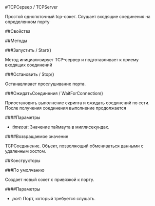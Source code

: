 
#TCPСервер / TCPServer

    
    
Простой однопоточный tcp-сокет. Слушает входящие соединения на определенном порту


  
  
##Свойства
    
##Методы
    
###Запустить / Start()
    
    
    
Метод инициализирует TCP-сервер и подготавливает к приему входящих соединений


  
  
###Остановить / Stop()
    
    
    
Останавливает прослушивание порта.


  
  
###ОжидатьСоединения / WaitForConnection()
    
    
    
Приостановить выполнение скрипта и ожидать соединений по сети.
После получения соединения выполнение продолжается


  
  
####Параметры

* *timeout*: Значение таймаута в миллисекундах.

####Возвращаемое значение

TCPСоединение. Объект, позволяющий обмениваться данными с удаленным хостом.

  
##Конструкторы

  
###По умолчанию
    
    
Создает новый сокет с привязкой к порту.


  
  
####Параметры

* *port*: Порт, который требуется слушать.

